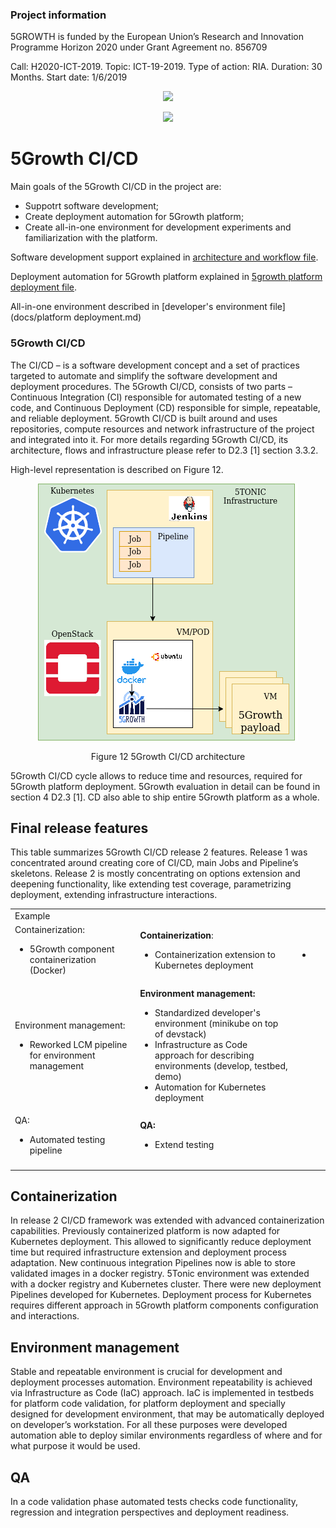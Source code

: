 ### Project information
5GROWTH is funded by the European Union’s Research and Innovation Programme Horizon 2020 under Grant Agreement no. 856709


Call: H2020-ICT-2019. Topic: ICT-19-2019. Type of action: RIA. Duration: 30 Months. Start date: 1/6/2019


<p align="center">
<img src="https://upload.wikimedia.org/wikipedia/commons/b/b7/Flag_of_Europe.svg" width="100px" />
</p>

<p align="center">
<img src="https://5g-ppp.eu/wp-content/uploads/2019/06/5Growth_rgb_horizontal.png" width="300px" />
</p>
 

# 5Growth CI/CD 

Main goals of the 5Growth CI/CD in the project are:

* Suppotrt software development;
* Create deployment automation for 5Growth platform;
* Create all-in-one environment for development experiments and familiarization with the platform.

Software development support explained in [architecture and workflow file](docs/architecture.md).

Deployment automation for 5Growth platform explained in [5growth platform deployment file](docs/containerization.md).

All-in-one environment described in [developer's environment file](docs/platform deployment.md)


### 5Growth CI/CD 

The CI/CD – is a software development concept and a set of practices targeted to automate and simplify the software development and deployment procedures. The 5Growth CI/CD, consists of two parts – Continuous Integration (CI) responsible for automated testing of a new code, and Continuous Deployment (CD) responsible for simple, repeatable, and reliable deployment. 5Growth CI/CD is built around and uses repositories, compute resources and network infrastructure of the project and integrated into it. For more details regarding 5Growth CI/CD, its architecture, flows and infrastructure please refer to D2.3 [1] section 3.3.2. 

High-level representation is described on Figure 12. 

<p align="center">
<img src="docs/img/Arch%20cicd%20straight(one%20piece).png"/>
</p>
<p align="center">
Figure 12 5Growth CI/CD architecture
</p>

5Growth CI/CD cycle allows to reduce time and resources, required for 5Growth platform deployment. 5Growth evaluation in detail can be found in section 4 D2.3 [1]. CD also able to ship entire 5Growth platform as a whole.



## Final release features

This table summarizes 5Growth CI/CD release 2 features. Release 1 was concentrated around creating core of CI/CD, main Jobs and Pipeline’s skeletons. Release 2 is mostly concentrating on options extension and deepening functionality, like extending test coverage, parametrizing deployment, extending infrastructure interactions.

<table>
  <tr>
   <td>Example
   </td>
   <td>
   </td>
   <td>
   </td>
   <td>
   </td>
  </tr>
  <tr>
   <td>Containerization: 
<ul>
<li>5Growth component containerization (Docker) 
</li>
</ul>
   </td>
   <td><strong>Containerization</strong>: 
<ul>
<li>Containerization extension to Kubernetes deployment 
</li>
</ul>
   </td>
   <td>
<ul>
<li>
</li>
</ul>
   </td>
   <td>
   </td>
  </tr>
  <tr>
   <td>Environment management: 
<ul>
<li>Reworked LCM pipeline for environment management 
</li>
</ul>
   </td>
   <td><strong>Environment management:</strong>
<ul>
<li>Standardized developer's environment (minikube on top of devstack) 
<li>Infrastructure as Code approach for describing environments (develop, testbed, demo) 
<li>Automation for Kubernetes deployment
</li>
</ul>
   </td>
   <td>
   </td>
   <td>
   </td>
  </tr>
  <tr>
   <td>QA: 
<ul>
<li>Automated testing pipeline
</li>
</ul>
   </td>
   <td><strong>QA:</strong>
<ul>
<li>Extend testing
</li>
</ul>
   </td>
   <td>
   </td>
   <td>
   </td>
  </tr>
  <tr>
   <td>
   </td>
   <td>
   </td>
   <td>
   </td>
   <td>
   </td>
  </tr>
</table>


## Containerization
In release 2 CI/CD framework was extended with advanced containerization capabilities. Previously containerized platform is now adapted for Kubernetes deployment. This allowed to significantly reduce deployment time but required infrastructure extension and deployment process adaptation. New continuous integration Pipelines now is able to store validated images in a docker registry. 5Tonic environment was extended with a docker registry and Kubernetes cluster. There were new deployment Pipelines developed for Kubernetes. Deployment process for Kubernetes requires different approach in 5Growth platform components configuration and interactions.
## Environment management
Stable and repeatable environment is crucial for development and deployment processes automation. Environment repeatability is achieved via Infrastructure as Code (IaC) approach. IaC is implemented in testbeds for platform code validation, for platform deployment and specially designed for development environment, that may be automatically deployed on developer’s workstation. For all these purposes were developed automation able to deploy similar environments regardless of where and for what purpose it would be used.
## QA
In a code validation phase automated tests checks code functionality, regression and integration perspectives and deployment readiness.